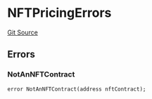 # NFTPricingErrors
[Git Source](https://github.com/thrackle-io/tron/blob/22d59d8913fec75ff35111960d6c2b98915a9f8b/src/common/IErrors.sol)


## Errors
### NotAnNFTContract

```solidity
error NotAnNFTContract(address nftContract);
```

